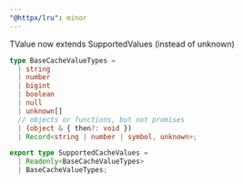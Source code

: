 ```yaml
---
"@httpx/lru": minor
---
```


TValue now extends SupportedValues (instead of unknown)

```typescript
type BaseCacheValueTypes =
  | string
  | number
  | bigint
  | boolean
  | null
  | unknown[]
  // objects or functions, but not promises
  | (object & { then?: void })
  | Record<string | number | symbol, unknown>;

export type SupportedCacheValues =
  | Readonly<BaseCacheValueTypes>
  | BaseCacheValueTypes;

```